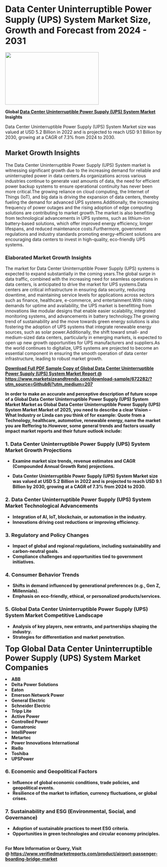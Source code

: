 <H1>Data Center Uninterruptible Power Supply (UPS) System Market Size, Growth and Forecast from 2024 - 2031</H1><img class="aligncenter size-medium wp-image-584254" src="https://thirdeyenews.in/wp-content/uploads/2024/09/Global-Market-Research-300x168.jpeg" alt="" width="300" height="168" /><p><strong>Global&nbsp;<a href="https://www.marketsizeandtrends.com/download-sample/672282/?utm_source=Github8j?utm_medium=207">Data Center Uninterruptible Power Supply (UPS) System Market</a> Insights</strong></p><p>Data Center Uninterruptible Power Supply (UPS) System Market size was valued at USD 5.2 Billion in 2022 and is projected to reach USD 9.1 Billion by 2030, growing at a CAGR of 7.3% from 2024 to 2030.</p><p><h2>Market Growth Insights</h2> <p>The Data Center Uninterruptible Power Supply (UPS) System market is witnessing significant growth due to the increasing demand for reliable and uninterrupted power in data centers.As organizations across various industries continue to generate vast amounts of data, the need for efficient power backup systems to ensure operational continuity has never been more critical.The growing reliance on cloud computing, the Internet of Things (IoT), and big data is driving the expansion of data centers, thereby fueling the demand for advanced UPS systems.Additionally, the increasing frequency of power outages and the rising adoption of edge computing solutions are contributing to market growth.The market is also benefiting from technological advancements in UPS systems, such as lithium-ion battery-based solutions, which offer improved energy efficiency, longer lifespans, and reduced maintenance costs.Furthermore, government regulations and industry standards promoting energy-efficient solutions are encouraging data centers to invest in high-quality, eco-friendly UPS systems.</p> <p><strong><a href="#"></a></strong></p> <h3>Elaborated Market Growth Insights</h3> <p>The market for Data Center Uninterruptible Power Supply (UPS) systems is expected to expand substantially in the coming years.The global surge in data traffic, combined with the increasing need for seamless operations in data centers, is anticipated to drive the market for UPS systems.Data centers are critical infrastructure in ensuring data security, reducing downtime, and maintaining service levels for applications across sectors such as finance, healthcare, e-commerce, and entertainment.With rising demands for uptime and availability, the UPS market is benefitting from innovations like modular designs that enable easier scalability, integrated monitoring systems, and advancements in battery technology.The growing trend of sustainability and the move towards green energy solutions is also fostering the adoption of UPS systems that integrate renewable energy sources, such as solar power.Additionally, the shift toward small- and medium-sized data centers, particularly in emerging markets, is expected to open up new growth opportunities for UPS manufacturers and suppliers.As the world continues to digitalize, UPS systems are projected to become an essential component in ensuring the smooth operation of data center infrastructure, leading to robust market growth.</p> <p><strong><a href="#"></p><p><span class=""><strong>Download Full PDF Sample Copy of Global Data Center Uninterruptible Power Supply (UPS) System Market Report</strong> @ <a href="https://www.marketsizeandtrends.com/download-sample/672282/?utm_source=Github8j?utm_medium=207" target="_blank">https://www.marketsizeandtrends.com/download-sample/672282/?utm_source=Github8j?utm_medium=207</a></span></p><p>In order to make an accurate and perceptive description of future scope of a Global&nbsp;Data Center Uninterruptible Power Supply (UPS) System Market Market as Global&nbsp;Data Center Uninterruptible Power Supply (UPS) System Market Market of 2025, you need to describe a clear Vision &ndash; What Industry or Linda can you think of for example: Quote from a Technology, healthcare, automotive, renewable energy, name the market you are Reffering to.However, some general trends and factors usually impact market reports and their future outlook include:</p><h3>1.&nbsp;<strong>Data Center Uninterruptible Power Supply (UPS) System Market Growth Projections</strong></h3><ul><li>Examine market size trends, revenue estimates and CAGR (Compounded Annual Growth Rate) projections.</li><li><p>Data Center Uninterruptible Power Supply (UPS) System Market size was valued at USD 5.2 Billion in 2022 and is projected to reach USD 9.1 Billion by 2030, growing at a CAGR of 7.3% from 2024 to 2030.</p></li></ul><h3>2.&nbsp;<strong>Data Center Uninterruptible Power Supply (UPS) System Market Technological Advancements</strong></h3><ul><li>Integration of AI, IoT, blockchain, or automation in the industry.</li><li>Innovations driving cost reductions or improving efficiency.</li></ul><h3>3.&nbsp;<strong>Regulatory and Policy Changes</strong></h3><ul><li>Impact of global and regional regulations, including sustainability and carbon-neutral goals.</li><li>Compliance challenges and opportunities tied to government initiatives.</li></ul><h3>4.&nbsp;<strong>Consumer Behavior Trends</strong></h3><ul><li>Shifts in demand influenced by generational preferences (e.g., Gen Z, Millennials).</li><li>Emphasis on eco-friendly, ethical, or personalized products/services.</li></ul><h3>5.&nbsp;<strong>Global Data Center Uninterruptible Power Supply (UPS) System Market Competitive Landscape</strong></h3><ul><li>Analysis of key players, new entrants, and partnerships shaping the industry.</li><li>Strategies for differentiation and market penetration.</li></ul><p data-pm-slice="1 1 []"><span style="color: inherit; font-family: inherit; font-size: 25px;">Top Global Data Center Uninterruptible Power Supply (UPS) System Market Companies</span></p><div class="" data-test-id=""><p><li>ABB</li><li> Delta Power Solutions</li><li> Eaton</li><li> Emerson Network Power</li><li> General Electric</li><li> Schneider Electric</li><li> Tripp Lite</li><li> Active Power</li><li> Controlled Power</li><li> Gamatronic</li><li> IntelliPower</li><li> Metartec</li><li> Power Innovations International</li><li> Riello</li><li> Toshiba</li><li> UPSPower</li></p></div><h3>6.&nbsp;<strong>Economic and Geopolitical Factors</strong></h3><ul><li>Influence of global economic conditions, trade policies, and geopolitical events.</li><li>Resilience of the market to inflation, currency fluctuations, or global crises.</li></ul><h3>7.&nbsp;<strong>Sustainability and ESG (Environmental, Social, and Governance)</strong></h3><ul><li>Adoption of sustainable practices to meet ESG criteria.</li><li>Opportunities in green technologies and circular economy principles.</li></ul><h2><strong style="font-size: 14px;">For More Information or Query, Visit @&nbsp;</strong><a style="background-color: #ffffff; font-size: 14px;" href="https://www.marketsizeandtrends.com/report/data-center-uninterruptible-power-supply-ups-system-market/" target="_blank">https://www.verifiedmarketreports.com/product/airport-passenger-boarding-bridge-market</a></h2>